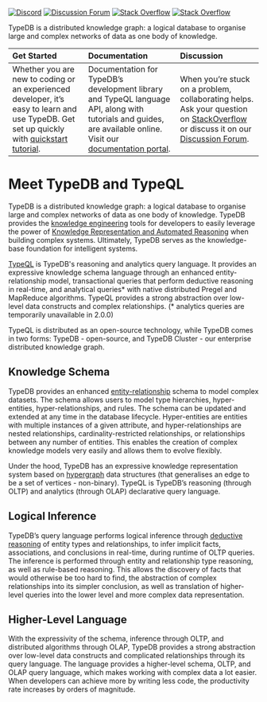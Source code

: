 [![Discord](https://img.shields.io/discord/665254494820368395?color=7389D8&label=chat&logo=discord&logoColor=ffffff)](https://vaticle.com/discord)
[![Discussion Forum](https://img.shields.io/discourse/https/forum.vaticle.com/topics.svg)](https://forum.vaticle.com)
[![Stack Overflow](https://img.shields.io/badge/stackoverflow-typedb-796de3.svg)](https://stackoverflow.com/questions/tagged/typedb)
[![Stack Overflow](https://img.shields.io/badge/stackoverflow-typeql-3dce8c.svg)](https://stackoverflow.com/questions/tagged/typeql)

TypeDB is a distributed knowledge graph: a logical database to organise large and complex networks of data as one body of knowledge.

| Get Started | Documentation | Discussion |
|:------------|:--------------|:-----------|
| Whether you are new to coding or an experienced developer, it’s easy to learn and use TypeDB. Get set up quickly with [quickstart tutorial](https://docs.vaticle.com/docs/general/quickstart). | Documentation for TypeDB’s development library and TypeQL language API, along with tutorials and guides, are available online. Visit our [documentation portal](https://docs.vaticle.com/). | When you’re stuck on a problem, collaborating helps. Ask your question on [StackOverflow](https://stackoverflow.com/questions/tagged/typeql+or+typedb) or discuss it on our [Discussion Forum](https://forum.vaticle.com/). |

# Meet TypeDB and TypeQL

TypeDB is a distributed knowledge graph: a logical database to organise large and complex networks of data as one body of knowledge. TypeDB provides the [knowledge engineering](https://en.wikipedia.org/wiki/Knowledge_engineering) tools for developers to easily leverage the power of [Knowledge Representation and Automated Reasoning](https://en.wikipedia.org/wiki/Knowledge_representation_and_reasoning) when building complex systems. Ultimately, TypeDB serves as the knowledge-base foundation for intelligent systems.

[TypeQL](https://github.com/vaticle/typeql) is TypeDB's reasoning and analytics query language. It provides an expressive knowledge schema language through an enhanced entity-relationship model, transactional queries that perform deductive reasoning in real-time, and analytical queries* with native distributed Pregel and MapReduce algorithms. TypeQL provides a strong abstraction over low-level data constructs and complex relationships. (* analytics queries are temporarily unavailable in 2.0.0)

TypeQL is distributed as an open-source technology, while TypeDB comes in two forms: TypeDB - open-source, and TypeDB Cluster - our enterprise distributed knowledge graph.

## Knowledge Schema

TypeDB provides an enhanced [entity-relationship](https://en.wikipedia.org/wiki/Entity–relationship_model) schema to model complex datasets. The schema allows users to model type hierarchies, hyper-entities, hyper-relationships, and rules. The schema can be updated and extended at any time in the database lifecycle. Hyper-entities are entities with multiple instances of a given attribute, and hyper-relationships are nested relationships, cardinality-restricted relationships, or relationships between any number of entities. This enables the creation of complex knowledge models very easily and allows them to evolve flexibly.

Under the hood, TypeDB has an expressive knowledge representation system based on [hypergraph](https://en.wikipedia.org/wiki/Hypergraph) data structures (that generalises an edge to be a set of vertices - non-binary). TypeQL is TypeDB’s reasoning (through OLTP) and analytics (through OLAP) declarative query language. 

## Logical Inference

TypeDB’s query language performs logical inference through [deductive reasoning](https://en.wikipedia.org/wiki/Deductive_reasoning) of entity types and relationships, to infer implicit facts, associations, and conclusions in real-time, during runtime of OLTP queries. The inference is performed through entity and relationship type reasoning, as well as rule-based reasoning. This allows the discovery of facts that would otherwise be too hard to find, the abstraction of complex relationships into its simpler conclusion, as well as translation of higher-level queries into the lower level and more complex data representation.

## Higher-Level Language

With the expressivity of the schema, inference through OLTP, and distributed algorithms through OLAP, TypeDB provides a strong abstraction over low-level data constructs and complicated relationships through its query language. The language provides a higher-level schema, OLTP, and OLAP query language, which makes working with complex data a lot easier. When developers can achieve more by writing less code, the productivity rate increases by orders of magnitude.

 
